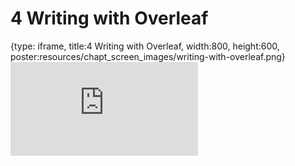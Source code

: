 # 4 Writing with Overleaf
 
{type: iframe, title:4 Writing with Overleaf, width:800, height:600, poster:resources/chapt_screen_images/writing-with-overleaf.png}
![](https://hutchdatascience.org/Overleaf_Tutorial/no_toc/writing-with-overleaf.html)
 

 
